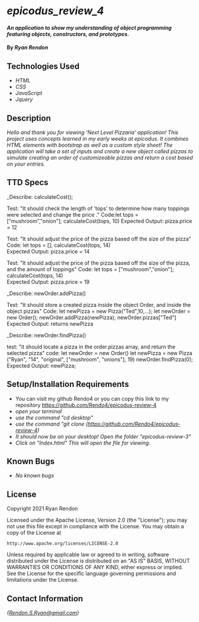 # _epicodus_review_4_ #

#### _An application to show my understanding of object programming featuring objects, constructors, and prototypes._

#### By _**Ryan Rendon**_

## Technologies Used

* _HTML_
* _CSS_
* _JavaScript_
* _Jquery_

## Description

_Hello and thank you for viewing 'Next Level Pizzaria' application! This project uses concepts learned in my early weeks at epicodus. It combines HTML elements with bootstrap as well as a custom style sheet! The application will take a set of inputs and create a new object called pizzas to simulate creating an order of customizeable pizzas and return a cost based on your entries._

## TTD Specs
_Describe: calculateCost();

Test: "It should check the length of 'tops' to determine how many toppings were selected and change the price ."
Code:let tops =["mushroom","onion"];
calculateCost(tops, 10)
Expected Output: pizza.price = 12

Test: "It should adjust the price of the pizza based off the size of the pizza"
Code: let tops = [];
calculateCost(tops, 14)  
Expected Output: pizza.price = 14

Test: "It should adjust the price of the pizza based off the size of the pizza, and the amount of toppings"
Code: let tops = ["mushroom","onion"];
calculateCost(tops, 14)  
Expected Output: pizza.price = 19

_Describe: newOrder.addPizza()

Test: "It should store a created pizza inside the object Order, and inside the object pizzas"
Code: let newPizza = new Pizza("Ted",10,...);
let newOrder = new Order(); 
newOrder.addPizza(newPizza);
newOrder.pizzas["Ted"]
Expected Output: returns newPizza

_Describe: newOrder.findPizza()

test: "it should locate a pizza in the order.pizzas array, and return the selected pizza"
code: let newOrder = new Order() 
let newPizza = new Pizza ("Ryan", "14", "original", ["mushroom", "onions"], 19)
newOrder.findPizza(0);
Expected Output: newPizza;

## Setup/Installation Requirements

* You can visit my github Rendo4 or you can copy this link to my repository https://github.com/Rendo4/epicodus-review-4 
* _open your terminal_
* _use the command "cd desktop"_
* _use the command "git clone (https://github.com/Rendo4/epicodus-review-4)_
* _It should now be on your desktop! Open the folder "epicodus-review-3"_
* _Click on "Index.html" This will open the file for viewing._

## Known Bugs

* _No known bugs_

## License

Copyright 2021 Ryan Rendon

Licensed under the Apache License, Version 2.0 (the "License");
you may not use this file except in compliance with the License.
You may obtain a copy of the License at

    http://www.apache.org/licenses/LICENSE-2.0

Unless required by applicable law or agreed to in writing, software
distributed under the License is distributed on an "AS IS" BASIS,
WITHOUT WARRANTIES OR CONDITIONS OF ANY KIND, either express or implied.
See the License for the specific language governing permissions and
limitations under the License.

## Contact Information
_{Rendon.S.Ryan@gmail.com}_